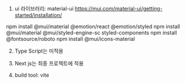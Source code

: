 1. ui 라이브러리: material-ui
https://mui.com/material-ui/getting-started/installation/

npm install @mui/material @emotion/react @emotion/styled
npm install @mui/material @mui/styled-engine-sc styled-components
npm install @fontsource/roboto
npm install @mui/icons-material


2. Type Script는 미적용

3. Next js는 최종 프로젝트에 적용

4. build tool: vite